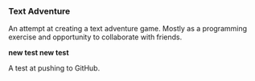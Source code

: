 ### Text Adventure

An attempt at creating a text adventure game. Mostly as a programming exercise and opportunity to collaborate with friends.

__new test new test__

A test at pushing to GitHub.